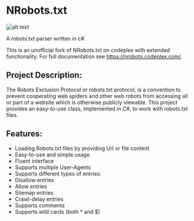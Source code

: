 NRobots.txt
====

![alt text](https://ci.appveyor.com/api/projects/status/u7j3d0fn580e8o8y?svg=true "Build Status")

A robots.txt parser written in c#.

This is an unofficial fork of NRobots.txt on codeplex with extended functionality. For full documentation see https://nrobots.codeplex.com/.

## Project Description:
The Robots Exclusion Protocol or robots.txt protocol, is a convention to prevent cooperating web spiders and other web robots from accessing all or part of a website which is otherwise publicly viewable. 
This project provides an easy-to-use class, implemented in C#, to work with robots.txt files.

## Features:
* Loading Robots.txt files by providing Url or file content
* Easy-to-use and simple usage
* Fluent interface
* Supports multiple User-Agents
* Supports different types of entries:
* Disallow entries
* Allow entries
* Sitemap entries
* Crawl-delay entries
* Supports comments
* Supports wild cards (both * and $)
